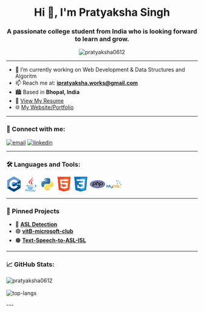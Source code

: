 <h1 align="center">Hi 👋, I'm Pratyaksha Singh</h1>
<h3 align="center">A passionate college student from India who is looking forward to learn and grow.</h3>

<p align="center">
  <img src="https://komarev.com/ghpvc/?username=pratyaksha0612&label=Profile%20views&color=0e75b6&style=flat" alt="pratyaksha0612" />
</p>

---

- 🌱 I’m currently working on Web Development & Data Structures and Algoritm
- 📫 Reach me at: **ipratyaksha.works@gmail.com**  
- 🏙️ Based in **Bhopal, India**
- 📄 [View My Resume](https://www.canva.com/design/DAGeDZRnaG4/IJoh-u1e-4BowvkMlVw3cw/view?utm_content=DAGeDZRnaG4&utm_campaign=designshare&utm_medium=link2&utm_source=uniquelinks&utlId=h49a502a5a4)
- 🌐 [My Website/Portfolio](https://impratyaksha.my.canva.site/)

---

### 🔗 Connect with me:

<p align="left">
<a href="mailto:pratyaksha.23bai10345@vitbhopal.ac.in"><img src="https://img.shields.io/badge/Email-D14836?style=for-the-badge&logo=gmail&logoColor=white" alt="email" /></a>
<a href="https://www.linkedin.com/in/pratyaksha0612" target="_blank"><img src="https://img.shields.io/badge/LinkedIn-0077B5?style=for-the-badge&logo=linkedin&logoColor=white" alt="linkedin" /></a>

</p>

---

### 🛠️ Languages and Tools:

<p align="left">
  <img src="https://raw.githubusercontent.com/devicons/devicon/master/icons/cplusplus/cplusplus-original.svg" alt="C++" width="40" height="40"/>
  <img src="https://raw.githubusercontent.com/devicons/devicon/master/icons/java/java-original.svg" alt="Java" width="40" height="40"/>
  <img src="https://raw.githubusercontent.com/devicons/devicon/master/icons/python/python-original.svg" alt="Python" width="40" height="40"/>
  <img src="https://raw.githubusercontent.com/devicons/devicon/master/icons/html5/html5-original.svg" alt="HTML5" width="40" height="40"/>
  <img src="https://raw.githubusercontent.com/devicons/devicon/master/icons/css3/css3-original.svg" alt="CSS3" width="40" height="40"/>
  <img src="https://raw.githubusercontent.com/devicons/devicon/master/icons/php/php-original.svg" alt="PHP" width="40" height="40"/>
  <img src="https://raw.githubusercontent.com/devicons/devicon/master/icons/mysql/mysql-original-wordmark.svg" alt="MySQL" width="40" height="40"/>
</p>

---

### 📌 Pinned Projects

- 🔵 [**ASL Detection**](https://github.com/pratyaksha0612/ASL-Detection)
- 🟣 [**vitB-microsoft-club**](https://github.com/pratyaksha0612/vitB-microsoft-club)
- 🟠 [**Text-Speech-to-ASL-ISL**](https://github.com/pratyaksha0612/Text-Speech-to-ASL-ISL)

---

### 📈 GitHub Stats:

<p>
  <img align="center" src="https://github-readme-stats.vercel.app/api?username=pratyaksha0612&show_icons=true&theme=default&locale=en" alt="pratyaksha0612" />
</p>

<p>
  <img align="center" src="https://github-readme-stats.vercel.app/api/top-langs?username=pratyaksha0612&show_icons=true&locale=en&layout=compact" alt="top-langs" />
</p>
---
